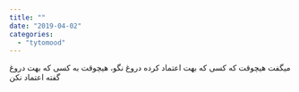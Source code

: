 ```yaml
---
title: ""
date: "2019-04-02"
categories: 
  - "tytomood"
---
```


میگفت هیچوقت که کسی که بهت اعتماد کرده دروغ نگو، هیچوقت به کسی که بهت دروغ گفته اعتماد نکن

